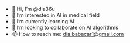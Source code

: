 - 👋 Hi, I’m @dia36u
- 👀 I’m interested in AI in medical field
- 🌱 I’m currently learning AI
- 💞️ I’m looking to collaborate on AI algorithms 
- 📫 How to reach me: dia.babacar1@gmail.com

<!---
dia36u/dia36u is a ✨ special ✨ repository because its `README.md` (this file) appears on your GitHub profile.
You can click the Preview link to take a look at your changes.
--->
